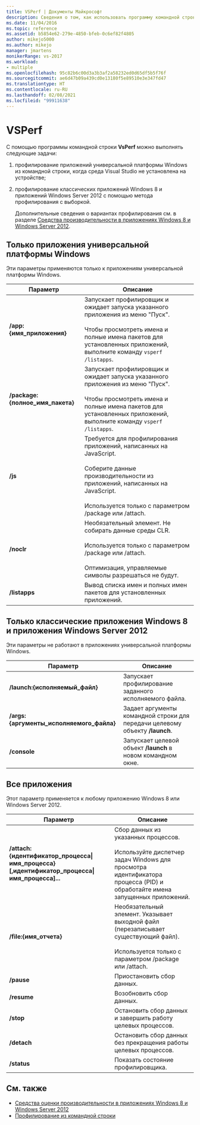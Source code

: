 ```yaml
---
title: VSPerf | Документы Майкрософт
description: Сведения о том, как использовать программу командной строки VsPerf для профилирования приложений универсальной платформы Windows из командной строки, когда среда Visual Studio не установлена на устройстве.
ms.date: 11/04/2016
ms.topic: reference
ms.assetid: b5854e62-279e-4850-bfeb-0c6ef82f4805
author: mikejo5000
ms.author: mikejo
manager: jmartens
monikerRange: vs-2017
ms.workload:
- multiple
ms.openlocfilehash: 95c82b6c00d3a3b3af2a58232ed0d65df5b5f76f
ms.sourcegitcommit: ae6d47b09a439cd0e13180f5e89510e3e347fd47
ms.translationtype: HT
ms.contentlocale: ru-RU
ms.lasthandoff: 02/08/2021
ms.locfileid: "99911638"
---
```

# <a name="vsperf"></a>VSPerf
С помощью программы командной строки **VsPerf** можно выполнять следующие задачи:

1. профилирование приложений универсальной платформы Windows из командной строки, когда среда Visual Studio не установлена на устройстве;

2. профилирование классических приложений Windows 8 и приложений Windows Server 2012 с помощью метода профилирования с выборкой.

   Дополнительные сведения о вариантах профилирования см. в разделе [Средства производительности в приложениях Windows 8 и Windows Server 2012](../profiling/performance-tools-on-windows-8-and-windows-server-2012-applications.md).

## <a name="uwp-apps-only"></a>Только приложения универсальной платформы Windows
 Эти параметры применяются только к приложениям универсальной платформы Windows.

|Параметр|Описание|
|-|-|
|**/app:{имя_приложения}**|Запускает профилировщик и ожидает запуска указанного приложения из меню "Пуск".<br /><br /> Чтобы просмотреть имена и полные имена пакетов для установленных приложений, выполните команду `vsperf /listapps`.|
|**/package:{полное_имя_пакета}**|Запускает профилировщик и ожидает запуска указанного приложения из меню "Пуск".<br /><br /> Чтобы просмотреть имена и полные имена пакетов для установленных приложений, выполните команду `vsperf /listapps`.|
|**/js**|Требуется для профилирования приложений, написанных на JavaScript.<br /><br /> Соберите данные производительности из приложений, написанных на JavaScript.<br /><br /> Используется только с параметром /package или /attach.|
|**/noclr**|Необязательный элемент. Не собирать данные среды CLR.<br /><br /> Используется только с параметром /package или /attach.<br /><br /> Оптимизация, управляемые символы разрешаться не будут.|
|**/listapps**|Вывод списка имен и полных имен пакетов для установленных приложений.|

## <a name="windows-8-desktop-applications-and-windows-server-2012-applications-only"></a>Только классические приложения Windows 8 и приложения Windows Server 2012
 Эти параметры не работают в приложениях универсальной платформы Windows.

|Параметр|Описание|
|-|-|
|**/launch:{исполняемый_файл}**|Запускает профилирование заданного исполняемого файла.|
|**/args:{аргументы_исполняемого_файла}**|Задает аргументы командной строки для передачи целевому объекту **/launch**.|
|**/console**|Запускает целевой объект **/launch** в новом командном окне.|

## <a name="all-applications"></a>Все приложения
 Этот параметр применяется к любому приложению Windows 8 или Windows Server 2012.

|Параметр|Описание|
|-|-|
|**/attach:{идентификатор_процесса&#124;имя_процесса}[,идентификатор_процесса&#124;имя_процесса]...**|Сбор данных из указанных процессов.<br /><br /> Используйте диспетчер задач Windows для просмотра идентификатора процесса (PID) и обработайте имена запущенных приложений.|
|**/file:{имя_отчета}**|Необязательный элемент. Указывает выходной файл (перезаписывает существующий файл).<br /><br /> Используется только с параметром /package или /attach.|
|**/pause**|Приостановить сбор данных.|
|**/resume**|Возобновить сбор данных.|
|**/stop**|Остановить сбор данных и завершить работу целевых процессов.|
|**/detach**|Остановить сбор данных без прекращения работы целевых процессов.|
|**/status**|Показать состояние профилировщика.|

## <a name="see-also"></a>См. также
- [Средства оценки производительности в приложениях Windows 8 и Windows Server 2012](../profiling/performance-tools-on-windows-8-and-windows-server-2012-applications.md)
- [Профилирование из командной строки](../profiling/using-the-profiling-tools-from-the-command-line.md)

